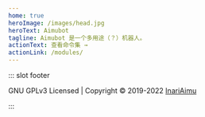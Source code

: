```yaml
---
home: true
heroImage: /images/head.jpg
heroText: Aimubot
tagline: Aimubot 是一个多用途（？）机器人。 
actionText: 查看命令集 →
actionLink: /modules/
---
```


::: slot footer

GNU GPLv3 Licensed | Copyright © 2019-2022 [InariAimu](https://github.com/InariAimu)

:::
